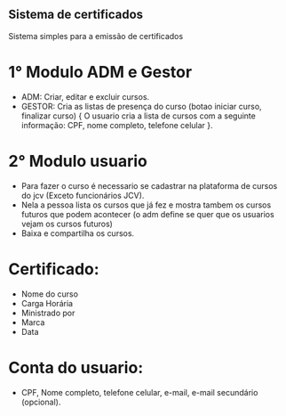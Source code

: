 ## Sistema de certificados
Sistema simples para a emissão de certificados

# 1° Modulo ADM e Gestor
- ADM: Criar, editar e excluir cursos.
- GESTOR: Cria as listas de presença do curso (botao iniciar curso, finalizar curso) {
    O usuario cria a lista de cursos com a seguinte informação: CPF, nome completo, telefone celular
}.

# 2° Modulo usuario
- Para fazer o curso é necessario se cadastrar na plataforma de cursos do jcv (Exceto funcionários JCV).
- Nela a pessoa lista os cursos que já fez e mostra tambem os cursos futuros que podem acontecer (o adm define se quer que os usuarios vejam os cursos futuros)
- Baixa e compartilha os cursos.

# Certificado:
* Nome do curso
* Carga Horária
* Ministrado por
* Marca
* Data

# Conta do usuario:
* CPF, Nome completo, telefone celular, e-mail, e-mail secundário (opcional).